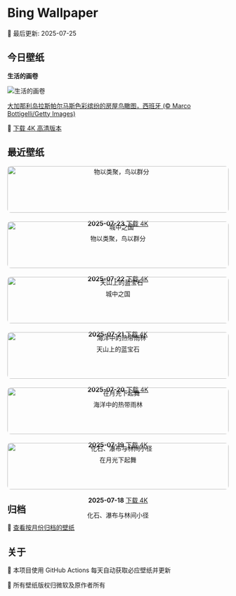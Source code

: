 # Bing Wallpaper

📅 最后更新: 2025-07-25

## 今日壁纸

**生活的画卷**

![生活的画卷](https://www.bing.com/th?id=OHR.LasPalmas_ZH-CN5993442425_1920x1080.jpg&rf=LaDigue_1920x1080.jpg&pid=hp)

[大加那利岛拉斯帕尔马斯色彩缤纷的房屋鸟瞰图，西班牙 (© Marco Bottigelli/Getty Images)](https://www.bing.com/search?q=%E5%A4%A7%E5%8A%A0%E9%82%A3%E5%88%A9%E5%B2%9B%E6%8B%89%E6%96%AF%E5%B8%95%E5%B0%94%E9%A9%AC%E6%96%AF&form=hpcapt&mkt=zh-cn)

🔗 <a href="https://www.bing.com/th?id=OHR.LasPalmas_ZH-CN5993442425_UHD.jpg&rf=LaDigue_1920x1080.jpg&pid=hp" download="bing-wallpaper-2025-07-24-4k.jpg" target="_blank">下载 4K 高清版本</a>

## 最近壁纸

<div style="display: grid; grid-template-columns: repeat(auto-fit, minmax(300px, 1fr)); gap: 20px;">

<div style="text-align: center;">
<img src="https://www.bing.com/th?id=OHR.AshyWoodswallow_ZH-CN3224168805_1920x1080.jpg&rf=LaDigue_1920x1080.jpg&pid=hp" alt="物以类聚，鸟以群分" style="width: 100%; border-radius: 8px;">
<p><strong>2025-07-23</strong> <a href="https://www.bing.com/th?id=OHR.AshyWoodswallow_ZH-CN3224168805_UHD.jpg&rf=LaDigue_1920x1080.jpg&pid=hp" download="bing-wallpaper-2025-07-23-4k.jpg" target="_blank">下载 4K</a></p>
<p>物以类聚，鸟以群分</p>
</div>

<div style="text-align: center;">
<img src="https://www.bing.com/th?id=OHR.VaticanCity_ZH-CN3075109504_1920x1080.jpg&rf=LaDigue_1920x1080.jpg&pid=hp" alt="城中之国" style="width: 100%; border-radius: 8px;">
<p><strong>2025-07-22</strong> <a href="https://www.bing.com/th?id=OHR.VaticanCity_ZH-CN3075109504_UHD.jpg&rf=LaDigue_1920x1080.jpg&pid=hp" download="bing-wallpaper-2025-07-22-4k.jpg" target="_blank">下载 4K</a></p>
<p>城中之国</p>
</div>

<div style="text-align: center;">
<img src="https://www.bing.com/th?id=OHR.GreatHeatY25_ZH-CN8252122347_1920x1080.jpg&rf=LaDigue_1920x1080.jpg&pid=hp" alt="天山上的蓝宝石" style="width: 100%; border-radius: 8px;">
<p><strong>2025-07-21</strong> <a href="https://www.bing.com/th?id=OHR.GreatHeatY25_ZH-CN8252122347_UHD.jpg&rf=LaDigue_1920x1080.jpg&pid=hp" download="bing-wallpaper-2025-07-21-4k.jpg" target="_blank">下载 4K</a></p>
<p>天山上的蓝宝石</p>
</div>

<div style="text-align: center;">
<img src="https://www.bing.com/th?id=OHR.AcroporaReef_ZH-CN2622120276_1920x1080.jpg&rf=LaDigue_1920x1080.jpg&pid=hp" alt="海洋中的热带雨林" style="width: 100%; border-radius: 8px;">
<p><strong>2025-07-20</strong> <a href="https://www.bing.com/th?id=OHR.AcroporaReef_ZH-CN2622120276_UHD.jpg&rf=LaDigue_1920x1080.jpg&pid=hp" download="bing-wallpaper-2025-07-20-4k.jpg" target="_blank">下载 4K</a></p>
<p>海洋中的热带雨林</p>
</div>

<div style="text-align: center;">
<img src="https://www.bing.com/th?id=OHR.BigMoon_ZH-CN2508603883_1920x1080.jpg&rf=LaDigue_1920x1080.jpg&pid=hp" alt="在月光下起舞" style="width: 100%; border-radius: 8px;">
<p><strong>2025-07-19</strong> <a href="https://www.bing.com/th?id=OHR.BigMoon_ZH-CN2508603883_UHD.jpg&rf=LaDigue_1920x1080.jpg&pid=hp" download="bing-wallpaper-2025-07-19-4k.jpg" target="_blank">下载 4K</a></p>
<p>在月光下起舞</p>
</div>

<div style="text-align: center;">
<img src="https://www.bing.com/th?id=OHR.YohoNP_ZH-CN2349599497_1920x1080.jpg&rf=LaDigue_1920x1080.jpg&pid=hp" alt="化石、瀑布与林间小径" style="width: 100%; border-radius: 8px;">
<p><strong>2025-07-18</strong> <a href="https://www.bing.com/th?id=OHR.YohoNP_ZH-CN2349599497_UHD.jpg&rf=LaDigue_1920x1080.jpg&pid=hp" download="bing-wallpaper-2025-07-18-4k.jpg" target="_blank">下载 4K</a></p>
<p>化石、瀑布与林间小径</p>
</div>

</div>

## 归档

📁 [查看按月份归档的壁纸](./archives/)

## 关于

🤖 本项目使用 GitHub Actions 每天自动获取必应壁纸并更新

📸 所有壁纸版权归微软及原作者所有

